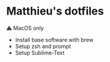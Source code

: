 # Matthieu's dotfiles

⚠️ MacOS only

- Install base software with brew
- Setup zsh and prompt
- Setup Sublime-Text
